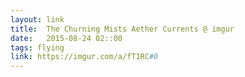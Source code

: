 ```yaml
---
layout: link
title:  The Churning Mists Aether Currents @ imgur
date:   2015-08-24 02::00
tags: flying
link: https://imgur.com/a/fT1RC#0
---
```

